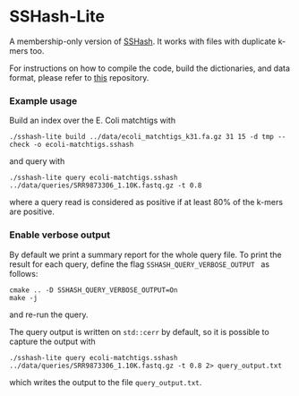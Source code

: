 SSHash-Lite
===========

A membership-only version of [SSHash](https://github.com/jermp/sshash). It works with files with duplicate k-mers too.

For instructions on how to compile the code,
build the dictionaries, and data format, please refer to [this](https://github.com/jermp/sshash) repository.

### Example usage

Build an index over the E. Coli matchtigs with

	./sshash-lite build ../data/ecoli_matchtigs_k31.fa.gz 31 15 -d tmp --check -o ecoli-matchtigs.sshash

and query with

	./sshash-lite query ecoli-matchtigs.sshash ../data/queries/SRR9873306_1.10K.fastq.gz -t 0.8

where a query read is considered as positive if at least 80% of the k-mers are positive.

### Enable verbose output

By default we print a summary report for the whole query file.
To print the result for each query, define the flag `SSHASH_QUERY_VERBOSE_OUTPUT ` as follows:

	cmake .. -D SSHASH_QUERY_VERBOSE_OUTPUT=On
	make -j
    
and re-run the query.

The query output is written on `std::cerr` by default, so it is possible to capture the output with

	./sshash-lite query ecoli-matchtigs.sshash ../data/queries/SRR9873306_1.10K.fastq.gz -t 0.8 2> query_output.txt
	
which writes the output to the file `query_output.txt`.
